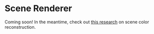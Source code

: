 # Scene Renderer

Coming soon! In the meantime, check out [this research](https://github.com/philipturner/scene-color-reconstruction) on scene color reconstruction.
